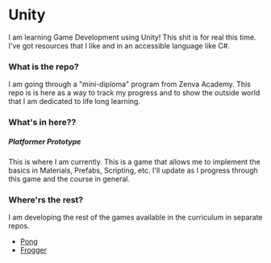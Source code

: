 # Unity
I am learning Game Development using Unity! This shit is for real this time. I've got resources that I like and in an accessible language like C#.

### What is the repo?
I am going through a "mini-diploma" program from Zenva Academy. This repo is is here as a way to track my progress and to show the outside world that I am dedicated to life long learning.

### What's in here??

##### Platformer Prototype
This is where I am currently. This is a game that allows me to implement the basics in Materials, Prefabs, Scripting, etc. I'll update as I progress through this game and the course in general.

### Where'rs the rest?
I am developing the rest of the games available in the curriculum in separate repos.
* [Pong](https://github.com/StPaulStylee/Pong)
* [Frogger](https://github.com/StPaulStylee/FroggerReplica)
